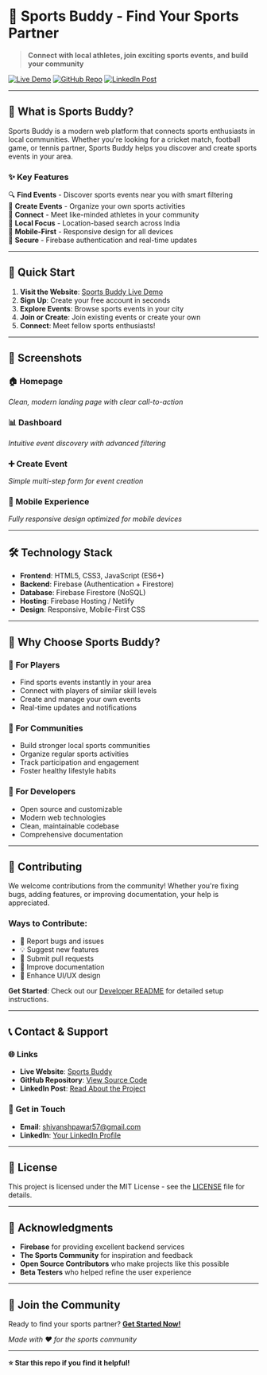 # 🏀 Sports Buddy - Find Your Sports Partner

> **Connect with local athletes, join exciting sports events, and build your community**


[![Live Demo](https://img.shields.io/badge/🌐_Live_Demo-Visit_Website-blue?style=for-the-badge)](https://sports-buddy.netlify.app/)
[![GitHub Repo](https://img.shields.io/badge/📂_GitHub-View_Code-black?style=for-the-badge)](https://github.com/shivansh-16/Sports-Buddy)
[![LinkedIn Post](https://img.shields.io/badge/💼_LinkedIn-Read_Post-0077B5?style=for-the-badge)](https://linkedin.com/posts/your-linkedin-post)

---

## 🎯 What is Sports Buddy?

Sports Buddy is a modern web platform that connects sports enthusiasts in local communities. Whether you're looking for a cricket match, football game, or tennis partner, Sports Buddy helps you discover and create sports events in your area.

### ✨ Key Features

🔍 **Find Events** - Discover sports events near you with smart filtering  
📅 **Create Events** - Organize your own sports activities  
🤝 **Connect** - Meet like-minded athletes in your community  
📍 **Local Focus** - Location-based search across India  
📱 **Mobile-First** - Responsive design for all devices  
🔐 **Secure** - Firebase authentication and real-time updates  

---

## 🚀 Quick Start

1. **Visit the Website**: [Sports Buddy Live Demo](https://sports-buddy.netlify.app/)
2. **Sign Up**: Create your free account in seconds
3. **Explore Events**: Browse sports events in your city
4. **Join or Create**: Join existing events or create your own
5. **Connect**: Meet fellow sports enthusiasts!

---

## 📱 Screenshots

### 🏠 Homepage
*Clean, modern landing page with clear call-to-action*

### 📊 Dashboard
*Intuitive event discovery with advanced filtering*

### ➕ Create Event
*Simple multi-step form for event creation*

### 📱 Mobile Experience
*Fully responsive design optimized for mobile devices*

---

## 🛠️ Technology Stack

- **Frontend**: HTML5, CSS3, JavaScript (ES6+)
- **Backend**: Firebase (Authentication + Firestore)
- **Database**: Firebase Firestore (NoSQL)
- **Hosting**: Firebase Hosting / Netlify
- **Design**: Responsive, Mobile-First CSS

---

## 🌟 Why Choose Sports Buddy?

### 🎯 **For Players**
- Find sports events instantly in your area
- Connect with players of similar skill levels
- Create and manage your own events
- Real-time updates and notifications

### 🏢 **For Communities**
- Build stronger local sports communities
- Organize regular sports activities
- Track participation and engagement
- Foster healthy lifestyle habits

### 🔧 **For Developers**
- Open source and customizable
- Modern web technologies
- Clean, maintainable codebase
- Comprehensive documentation

---

## 🤝 Contributing

We welcome contributions from the community! Whether you're fixing bugs, adding features, or improving documentation, your help is appreciated.

### Ways to Contribute:
- 🐛 Report bugs and issues
- 💡 Suggest new features
- 🔧 Submit pull requests
- 📖 Improve documentation
- 🎨 Enhance UI/UX design

**Get Started**: Check out our [Developer README](./README-DEVELOPER.md) for detailed setup instructions.

---

## 📞 Contact & Support

### 🌐 **Links**
- **Live Website**: [Sports Buddy](https://your-live-website-url.com)
- **GitHub Repository**: [View Source Code](https://github.com/yourusername/sports-buddy)
- **LinkedIn Post**: [Read About the Project](https://linkedin.com/posts/your-linkedin-post)

### 📧 **Get in Touch**
- **Email**: shivanshpawar57@gmail.com
- **LinkedIn**: [Your LinkedIn Profile](https://www.linkedin.com/in/shivansh-pawar/)


---

## 📄 License

This project is licensed under the MIT License - see the [LICENSE](LICENSE) file for details.

---

## 🙏 Acknowledgments

- **Firebase** for providing excellent backend services
- **The Sports Community** for inspiration and feedback
- **Open Source Contributors** who make projects like this possible
- **Beta Testers** who helped refine the user experience

---

## 🎉 Join the Community

Ready to find your sports partner? **[Get Started Now!](https://sports-buddy.netlify.app/)**

*Made with ❤️ for the sports community*

---


**⭐ Star this repo if you find it helpful!**